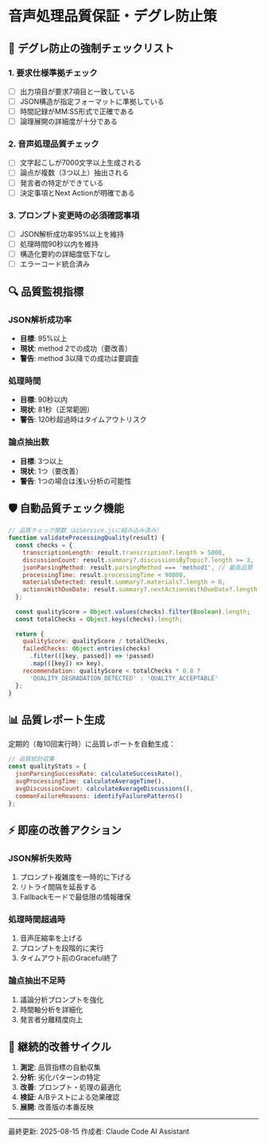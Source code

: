 # 音声処理品質保証・デグレ防止策

## 🚨 デグレ防止の強制チェックリスト

### 1. 要求仕様準拠チェック
- [ ] 出力項目が要求7項目と一致している
- [ ] JSON構造が指定フォーマットに準拠している  
- [ ] 時間記録がMM:SS形式で正確である
- [ ] 論理展開の詳細度が十分である

### 2. 音声処理品質チェック
- [ ] 文字起こしが7000文字以上生成される
- [ ] 論点が複数（3つ以上）抽出される
- [ ] 発言者の特定ができている
- [ ] 決定事項とNext Actionが明確である

### 3. プロンプト変更時の必須確認事項
- [ ] JSON解析成功率95%以上を維持
- [ ] 処理時間90秒以内を維持
- [ ] 構造化要約の詳細度低下なし
- [ ] エラーコード統合済み

## 🔍 品質監視指標

### JSON解析成功率
- **目標**: 95%以上
- **現状**: method 2での成功（要改善）
- **警告**: method 3以降での成功は要調査

### 処理時間
- **目標**: 90秒以内
- **現状**: 81秒（正常範囲）
- **警告**: 120秒超過時はタイムアウトリスク

### 論点抽出数
- **目標**: 3つ以上
- **現状**: 1つ（要改善）
- **警告**: 1つの場合は浅い分析の可能性

## 🛡️ 自動品質チェック機能

```javascript
// 品質チェック関数（aiService.jsに組み込み済み）
function validateProcessingQuality(result) {
  const checks = {
    transcriptionLength: result.transcription?.length > 5000,
    discussionCount: result.summary?.discussionsByTopic?.length >= 3,
    jsonParsingMethod: result.parsingMethod === 'method1', // 最高品質
    processingTime: result.processingTime < 90000,
    materialsDetected: result.summary?.materials?.length > 0,
    actionsWithDueDate: result.summary?.nextActionsWithDueDate?.length > 0
  };
  
  const qualityScore = Object.values(checks).filter(Boolean).length;
  const totalChecks = Object.keys(checks).length;
  
  return {
    qualityScore: qualityScore / totalChecks,
    failedChecks: Object.entries(checks)
      .filter(([key, passed]) => !passed)
      .map(([key]) => key),
    recommendation: qualityScore < totalChecks * 0.8 ? 
      'QUALITY_DEGRADATION_DETECTED' : 'QUALITY_ACCEPTABLE'
  };
}
```

## 📊 品質レポート生成

定期的（毎10回実行時）に品質レポートを自動生成：

```javascript
// 品質統計収集
const qualityStats = {
  jsonParsingSuccessRate: calculateSuccessRate(),
  avgProcessingTime: calculateAverageTime(),
  avgDiscussionCount: calculateAverageDiscussions(),
  commonFailureReasons: identifyFailurePatterns()
};
```

## ⚡ 即座の改善アクション

### JSON解析失敗時
1. プロンプト複雑度を一時的に下げる
2. リトライ間隔を延長する
3. Fallbackモードで最低限の情報確保

### 処理時間超過時
1. 音声圧縮率を上げる
2. プロンプトを段階的に実行
3. タイムアウト前のGraceful終了

### 論点抽出不足時
1. 議論分析プロンプトを強化
2. 時間軸分析を詳細化
3. 発言者分離精度向上

## 🔄 継続的改善サイクル

1. **測定**: 品質指標の自動収集
2. **分析**: 劣化パターンの特定
3. **改善**: プロンプト・処理の最適化
4. **検証**: A/Bテストによる効果確認
5. **展開**: 改善版の本番反映

---
最終更新: 2025-08-15
作成者: Claude Code AI Assistant